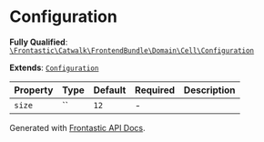 #  Configuration

**Fully Qualified**: [`\Frontastic\Catwalk\FrontendBundle\Domain\Cell\Configuration`](../../../../../src/php/FrontendBundle/Domain/Cell/Configuration.php)

**Extends**: [`Configuration`](../Configuration.md)

Property|Type|Default|Required|Description
--------|----|-------|--------|-----------
`size` | `` | `12` | - | 

Generated with [Frontastic API Docs](https://github.com/FrontasticGmbH/apidocs).
